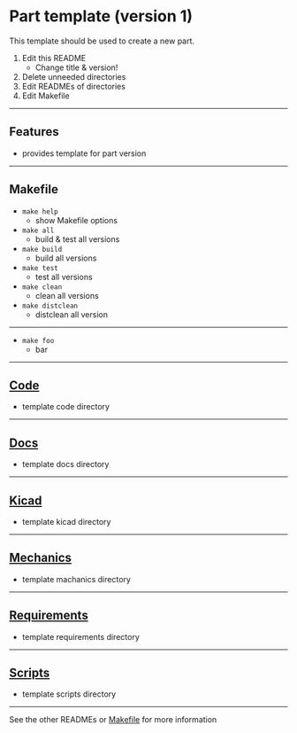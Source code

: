 <!-- Part <TITLE> (version <VERSION>) -->
# Part template (version 1)

<!-- SHORT DESCRIPTION -->
This template should be used to create a new part.
1. Edit this README
   - Change title & version!
2. Delete unneeded directories
3. Edit READMEs of directories
4. Edit Makefile

---
## Features
<!-- LIST OF FEATURES -->
- provides template for part version

---
## Makefile
<!-- LIST OF MANDATORY MAKEFILE TARGETS -->
- `make help`
  - show Makefile options
- `make all`
  - build & test all versions
- `make build`
  - build all versions
- `make test`
  - test all versions
- `make clean`
  - clean all versions
- `make distclean`
  - distclean all version
---
<!-- LIST OF CUSTOM MAKEFILE TARGETS -->
- `make foo`
  - bar

----
## [Code](./code/README.md)
<!-- WHAT KIND OF CODE?  -->
<!-- FIRMWARE? SOFTWARE? -->
<!-- WHAT DOES IT DO?    -->
- template code directory

----
## [Docs](./docs/README.md)
<!-- WHAT KIND OF DOCUMENTS?                   -->
<!-- DATASHEETS? DOCUMENTATION? AUTOGENERATED? -->
- template docs directory

---
## [Kicad](./kicad/README.md)
<!-- WHAT KIND OF KICAD PROJECTS?  -->
<!-- SCHEMATICS? PCBS? SIMULATION? -->
- template kicad directory

---
## [Mechanics](./mechanics/README.md)
<!-- WHAT KIND OF MECHANICS?                -->
<!-- 3D-PRINTED PARTS? METAL CONSTRUCTIONS? -->
- template machanics directory

---
## [Requirements](./requirements/README.md)
<!-- WHAT KIND OF REQUIREMENTS?                    -->
<!-- MEDICAL? MECHANICAL? ELECTRICAL? ENVIRONMENT? -->
- template requirements directory

---
## [Scripts](./scripts/README.md)
<!-- WHAT KIND OF HELPER SCRIPTS? -->
<!-- WHAT DO THEY HELP WITH?      -->
- template scripts directory

---
See the other READMEs or [Makefile](./Makefile) for more information